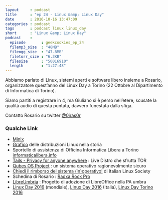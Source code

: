 ```yaml
---
layout     : podcast
title      : "ep 24 - Linux &amp; Linux Day"
date       : 2016-10-16 13:47:09
categories : podcast
tags       : podcast linux linux_day
short      : "Linux &amp; Linux Day"
podcast    :
  episode       : geekcookies_ep_24
  filemp3_size  : "48MB"
  fileogg_size  : "47.8MB"
  filetorr_size : "6.3KB"
  filesize      : "50016910"
  length        : "1:27:48"
---
```


Abbiamo parlato di Linux, sistemi aperti e software libero insieme a Rosario, organizzatore quest’anno del Linux Day a Torino (22 Ottobre al Dipartimento di Informatica di Torino).

Siamo partiti a registrare in 4, ma Giuliano si è perso nell’etere, scusate la qualità audio di questa puntata, davvero funestata dalla sfiga.

Contatto Rosario su twitter [@0iras0r](https://twitter.com/0iras0r)  

<!-- more -->

### Qualche Link

- [Minix](https://it.wikipedia.org/wiki/MINIX)
- [Grafico](https://www.wikiwand.com/en/Linux_distribution) delle distribuzioni Linux nella storia
-  Sportello di assistenza di Officina Informatica Libera a Torino [informaticalibera.info](informaticalibera.info)
- [Tails - Privacy for anyone anywhere](https://tails.boum.org/) : Live Distro che sfrutta TOR
- [Qubes OS Project](https://www.qubes-os.org/) : un sistema operativo ragionevolmente sicuro
- [Chiedi il rimborso del sistema (in)operativo!](http://sistemainoperativo.it/) di Italian Linux Society
- Schedina di Rosario : [Radxa Rock Pro](https://www.seeedstudio.com/Radxa-Rock-Pro-p-1979.html)
- [LibreUmbria](https://www.libreumbria.it/) : Progetto di adozione di LibreOffice nella PA umbra
- [Linux Day 2016](http://linuxday.org/) (mondiale), [Linux Day 2016](http://www.linuxday.it/) (Italia), [Linux Day Torino 2016](http://linuxdaytorino.org/2016/)
